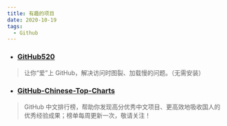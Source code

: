 ```yaml
---
title: 有趣的项目
date: 2020-10-19
tags:
  - Github
---
```


- ### [GitHub520](https://github.com/521xueweihan/GitHub520)

> 让你“爱”上 GitHub，解决访问时图裂、加载慢的问题。（无需安装）

- ### [GitHub-Chinese-Top-Charts](https://github.com/kon9chunkit/GitHub-Chinese-Top-Charts)

> GitHub 中文排行榜，帮助你发现高分优秀中文项目、更高效地吸收国人的优秀经验成果；榜单每周更新一次，敬请关注！
